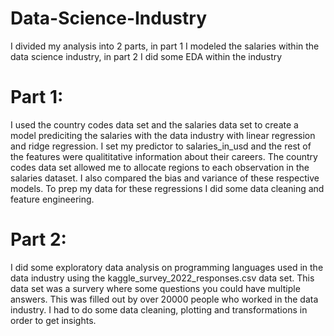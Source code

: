 # Data-Science-Industry
I divided my analysis into 2 parts, in part 1 I modeled the salaries within the data science industry, in part 2 I did some EDA within the industry

# Part 1:
I used the country codes data set and the salaries data set to create a model prediciting the salaries with the data industry with linear regression and ridge regression. I set my predictor to salaries_in_usd and the rest of the features were qualititative information about their careers. The country codes data set allowed me to allocate regions to each observation in the salaries dataset. I also compared the bias and variance of these respective models. To prep my data for these regressions I did some data cleaning and feature engineering.

# Part 2: 
I did some exploratory data analysis on programming languages used in the data industry using the kaggle_survey_2022_responses.csv data set. This data set was a survery where some questions you could have multiple answers. This was filled out by over 20000 people who worked in the data industry. I had to do some data cleaning, plotting and transformations in order to get insights. 
